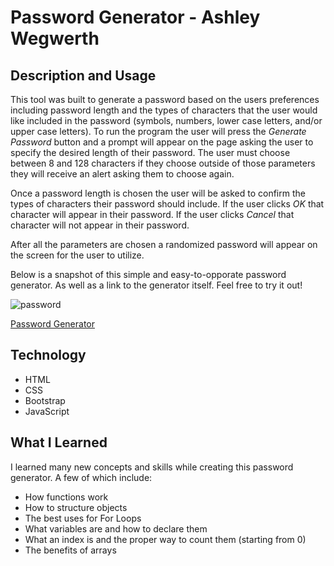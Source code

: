 # Password Generator - Ashley Wegwerth
## Description and Usage
This tool was built to generate a password based on the users preferences including password length and the types of characters that the user would like included in the password (symbols, numbers, lower case letters, and/or upper case letters). To run the program the user will press the *Generate Password* button and a prompt will appear on the page asking the user to specify the desired length of their password. The user must choose between 8 and 128 characters if they choose outside of those parameters they will receive an alert asking them to choose again. 

Once a password length is chosen the user will be asked to confirm the types of characters their password should include. If the user clicks *OK* that character will appear in their password. If the user clicks *Cancel* that character will not appear in their password. 

After all the parameters are chosen a randomized password will appear on the screen for the user to utilize.

Below is a snapshot of this simple and easy-to-opporate password generator. As well as a link to the generator itself. Feel free to try it out!

![password](/images/passwordgen.jpg)

[Password Generator](https://ashleyw27.github.io/password_generator/)


## Technology
* HTML
* CSS
* Bootstrap
* JavaScript
  
## What I Learned
I learned many new concepts and skills while creating this password generator. A few of which include:
* How functions work
* How to structure objects  
* The best uses for For Loops
* What variables are and how to declare them
* What an index is and the proper way to count them (starting from 0)
* The benefits of arrays
